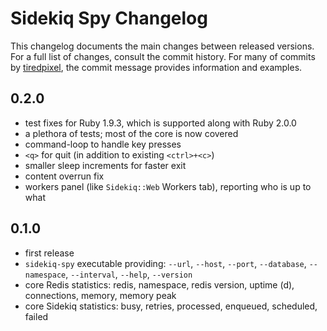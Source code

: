 # Sidekiq Spy Changelog

This changelog documents the main changes between released versions.
For a full list of changes, consult the commit history.
For many of commits by [tiredpixel](http://www.tiredpixel.com), the commit
message provides information and examples.


## 0.2.0

- test fixes for Ruby 1.9.3, which is supported along with Ruby 2.0.0
- a plethora of tests; most of the core is now covered
- command-loop to handle key presses
- `<q>` for quit (in addition to existing `<ctrl>+<c>`)
- smaller sleep increments for faster exit
- content overrun fix
- workers panel (like `Sidekiq::Web` Workers tab), reporting who is up to what


## 0.1.0

- first release
- `sidekiq-spy` executable providing: `--url`, `--host`, `--port`, `--database`,
  `--namespace`, `--interval`, `--help`, `--version`
- core Redis statistics: redis, namespace, redis version, uptime (d),
  connections, memory, memory peak
- core Sidekiq statistics: busy, retries, processed, enqueued, scheduled, failed
